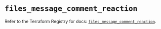 # `files_message_comment_reaction`

Refer to the Terraform Registry for docs: [`files_message_comment_reaction`](https://registry.terraform.io/providers/files-com/files/0.1.365/docs/resources/message_comment_reaction).
